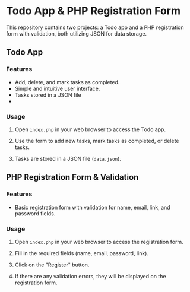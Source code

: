 # Todo App & PHP Registration Form

This repository contains two projects: a Todo app and a PHP registration form with validation, both utilizing JSON for data storage.

## Todo App

### Features

- Add, delete, and mark tasks as completed.
- Simple and intuitive user interface.
- Tasks stored in a JSON file
- 
### Usage

1. Open `index.php` in your web browser to access the Todo app.

2. Use the form to add new tasks, mark tasks as completed, or delete tasks.

3. Tasks are stored in a JSON file (`data.json`).


## PHP Registration Form & Validation

### Features

- Basic registration form with validation for name, email, link, and password fields.


### Usage

1. Open `index.php` in your web browser to access the registration form.

2. Fill in the required fields (name, email, password, link).

3. Click on the "Register" button.

4. If there are any validation errors, they will be displayed on the registration form.
